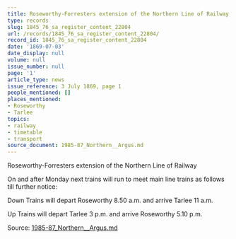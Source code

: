 ```yaml
---
title: Roseworthy-Forresters extension of the Northern Line of Railway
type: records
slug: 1845_76_sa_register_content_22804
url: /records/1845_76_sa_register_content_22804/
record_id: 1845_76_sa_register_content_22804
date: '1869-07-03'
date_display: null
volume: null
issue_number: null
page: '1'
article_type: news
issue_reference: 3 July 1869, page 1
people_mentioned: []
places_mentioned:
- Roseworthy
- Tarlee
topics:
- railway
- timetable
- transport
source_document: 1985-87_Northern__Argus.md
---
```


Roseworthy-Forresters extension of the Northern Line of Railway

On and after Monday next trains will run to meet main line trains as follows till further notice:

Down Trains will depart Roseworthy 8.50 a.m. and arrive Tarlee 11 a.m.

Up Trains will depart Tarlee 3 p.m. and arrive Roseworthy 5.10 p.m.

Source: [1985-87_Northern__Argus.md](/downloads/markdown/1985-87_Northern__Argus.md)
